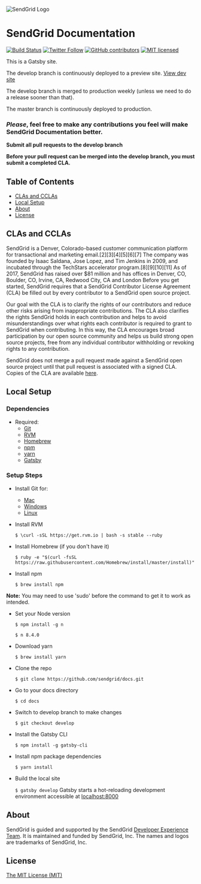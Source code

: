![SendGrid Logo](https://uiux.s3.amazonaws.com/2016-logos/email-logo%402x.png)

# SendGrid Documentation

[![Build Status](https://travis-ci.org/sendgrid/docs.svg?branch=develop)](https://travis-ci.org/sendgrid/docs)
[![Twitter Follow](https://img.shields.io/twitter/follow/sendgrid.svg?style=social&label=Follow)](https://twitter.com/sendgrid)
[![GitHub contributors](https://img.shields.io/github/contributors/sendgrid/docs.svg)](https://github.com/sendgrid/docs/graphs/contributors)
[![MIT licensed](https://img.shields.io/badge/license-MIT-blue.svg)](./license)

This is a Gatsby site.

The develop branch is continuously deployed to a preview site. [View dev site](http://d2w67tjf43xwdp.cloudfront.net/)

The develop branch is merged to production weekly (unless we need to do a release sooner than that).

The master branch is continuously deployed to production.

### _Please_, feel free to make any contributions you feel will make SendGrid Documentation better.

**Submit all pull requests to the develop branch**

**Before your pull request can be merged into the develop branch, you must submit a completed CLA.**


## Table of Contents

* [CLAs and CCLAs](#cla)
* [Local Setup](#local)
* [About](#about)
* [License](#license)

<a name="cla"></a>
## CLAs and CCLAs
SendGrid is a Denver, Colorado-based customer communication platform for transactional and marketing email.[2][3][4][5][6][7] The company was founded by Isaac Saldana, Jose Lopez, and Tim Jenkins in 2009, and incubated through the TechStars accelerator program.[8][9][10][11] As of 2017, SendGrid has raised over $81 million and has offices in Denver, CO, Boulder, CO, Irvine, CA, Redwood City, CA and London
Before you get started, SendGrid requires that a SendGrid Contributor License Agreement (CLA) be filled out by every contributor to a SendGrid open source project.

Our goal with the CLA is to clarify the rights of our contributors and reduce other risks arising from inappropriate contributions. The CLA also clarifies the rights SendGrid holds in each contribution and helps to avoid misunderstandings over what rights each contributor is required to grant to SendGrid when contributing. In this way, the CLA encourages broad participation by our open source community and helps us build strong open source projects, free from any individual contributor withholding or revoking rights to any contribution.


SendGrid does not merge a pull request made against a SendGrid open source project until that pull request is associated with a signed CLA. Copies of the CLA are available [here](https://gist.github.com/SendGridDX/98b42c0a5d500058357b80278fde3be8#file-sendgrid_cla).

<a name="local"></a>
## Local Setup

<a name="dependencies"></a>
### Dependencies

* Required:
    * [Git](https://git-scm.com)
    * [RVM](https://rvm.io)
    * [Homebrew](https://brew.sh)
    * [npm](https://www.npmjs.com)
    * [yarn](https://yarnpkg.com/en/)
    * [Gatsby](https://www.gatsbyjs.org)

<a name="setup"></a>
### Setup Steps

* Install Git for:
	* [Mac](https://git-scm.com/download/mac) 
	* [Windows](https://git-scm.com/download/win) 
	* [Linux](https://git-scm.com/download/linux)

* Install RVM

	`$ \curl -sSL https://get.rvm.io | bash -s stable --ruby`

* Install Homebrew (if you don't have it)

	`$ ruby -e "$(curl -fsSL https://raw.githubusercontent.com/Homebrew/install/master/install)"`

* Install npm

	`$ brew install npm`
	
**Note:** You may need to use 'sudo' before the command to get it to work as intended. 

* Set your Node version

	`$ npm install -g n`

	`$ n 8.4.0`

* Download yarn

  `$ brew install yarn`

* Clone the repo

	`$ git clone https://github.com/sendgrid/docs.git`


* Go to your docs directory

	`$ cd docs`

* Switch to develop branch to make changes

	`$ git checkout develop`

* Install the Gatsby CLI

	`$ npm install -g gatsby-cli`

* Install npm package dependencies

  `$ yarn install`

* Build the local site

  `$ gatsby develop`
  Gatsby starts a hot-reloading development environment accessible at [localhost:8000](localhost:8000)

<a name="about"></a>
## About

SendGrid is guided and supported by the SendGrid [Developer Experience Team](mailto:dx@sendgrid.com).
It is maintained and funded by SendGrid, Inc. The names and logos are trademarks of SendGrid, Inc.


<a name="license"></a>
## License
[The MIT License (MIT)](https://github.com/sendgrid/docs/blob/develop/license)
